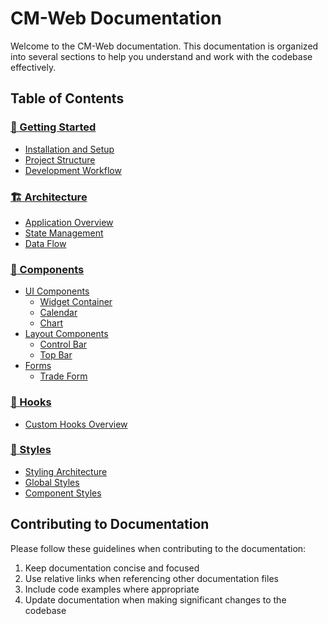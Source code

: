 # CM-Web Documentation

Welcome to the CM-Web documentation. This documentation is organized into several sections to help you understand and work with the codebase effectively.

## Table of Contents

### [🚀 Getting Started](getting-started/README.md)
- [Installation and Setup](getting-started/installation.md)
- [Project Structure](getting-started/project-structure.md)
- [Development Workflow](getting-started/development-workflow.md)

### [🏗️ Architecture](architecture/README.md)
- [Application Overview](architecture/overview.md)
- [State Management](architecture/state-management.md)
- [Data Flow](architecture/data-flow.md)

### [🧩 Components](components/README.md)
- [UI Components](components/ui-components.md)
  - [Widget Container](components/ui/widget-container.md)
  - [Calendar](components/ui/calendar.md)
  - [Chart](components/ui/chart.md)
- [Layout Components](components/layout-components.md)
  - [Control Bar](components/control-bar.md)
  - [Top Bar](components/top-bar.md)
- [Forms](components/forms.md)
  - [Trade Form](components/trade-form.md)

### [🎣 Hooks](hooks/README.md)
- [Custom Hooks Overview](hooks/overview.md)

### [🎨 Styles](styles/README.md)
- [Styling Architecture](styles/architecture.md)
- [Global Styles](styles/global-styles.md)
- [Component Styles](styles/component-styles.md)

## Contributing to Documentation

Please follow these guidelines when contributing to the documentation:
1. Keep documentation concise and focused
2. Use relative links when referencing other documentation files
3. Include code examples where appropriate
4. Update documentation when making significant changes to the codebase 